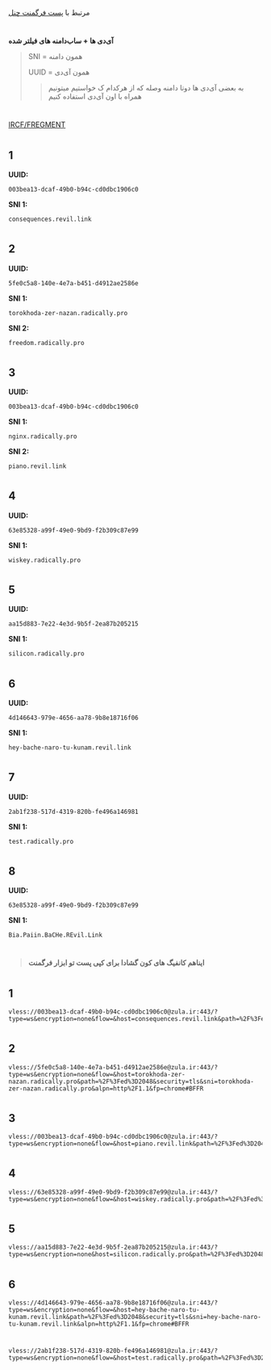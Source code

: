 مرتبط با [پست فرگمنت چنل](https://t.me/F_NiREvil/5433)
#
**آی‌دی ها + ساب‌دامنه های فیلتر شده**
> SNI = همون دامنه
> 
> UUID = همون آی‌دی
> > به بعضی آی‌دی ها دوتا دامنه وصله که از هرکدام ک خواستیم میتونیم همراه با اون آی‌دی استفاده کنیم
#
[IRCF/FREGMENT](https://ircfspace.github.io/fragment/)
#
#
## 1
**UUID:**

    003bea13-dcaf-49b0-b94c-cd0dbc1906c0
**SNI 1:**

    consequences.revil.link

#
## 2
**UUID:**

    5fe0c5a8-140e-4e7a-b451-d4912ae2586e
**SNI 1:**

    torokhoda-zer-nazan.radically.pro
**SNI 2:**

    freedom.radically.pro
#
## 3
**UUID:**

    003bea13-dcaf-49b0-b94c-cd0dbc1906c0
**SNI 1:**

    nginx.radically.pro
**SNI 2:**
  
    piano.revil.link
#
## 4
**UUID:**

    63e85328-a99f-49e0-9bd9-f2b309c87e99
**SNI 1:**

    wiskey.radically.pro
#
## 5
**UUID:**

    aa15d883-7e22-4e3d-9b5f-2ea87b205215
**SNI 1:**

    silicon.radically.pro

#
## 6
**UUID:**
 
    4d146643-979e-4656-aa78-9b8e18716f06
**SNI 1:**

    hey-bache-naro-tu-kunam.revil.link
#
## 7
**UUID:**

    2ab1f238-517d-4319-820b-fe496a146981
**SNI 1:**

    test.radically.pro
#
## 8
**UUID:**

    63e85328-a99f-49e0-9bd9-f2b309c87e99
**SNI 1:**
     
    Bia.Paiin.BaCHe.REvil.Link
#
#
#
> **ایناهم کانفیگ های کون گشادا برای کپی پست تو ابزار فرگمنت**

#
## 1

    vless://003bea13-dcaf-49b0-b94c-cd0dbc1906c0@zula.ir:443/?type=ws&encryption=none&flow=&host=consequences.revil.link&path=%2F%3Fed%3D2048&security=tls&sni=consequences.revil.link&alpn=http%2F1.1&fp=chrome#BFFR
#
## 2
    vless://5fe0c5a8-140e-4e7a-b451-d4912ae2586e@zula.ir:443/?type=ws&encryption=none&flow=&host=torokhoda-zer-nazan.radically.pro&path=%2F%3Fed%3D2048&security=tls&sni=torokhoda-zer-nazan.radically.pro&alpn=http%2F1.1&fp=chrome#BFFR
#
## 3
    vless://003bea13-dcaf-49b0-b94c-cd0dbc1906c0@zula.ir:443/?type=ws&encryption=none&flow=&host=piano.revil.link&path=%2F%3Fed%3D2048&security=tls&sni=piano.revil.link&alpn=http%2F1.1&fp=chrome#BFFR
#
## 4
    vless://63e85328-a99f-49e0-9bd9-f2b309c87e99@zula.ir:443/?type=ws&encryption=none&flow=&host=wiskey.radically.pro&path=%2F%3Fed%3D2048&security=tls&sni=wiskey.radically.pro&alpn=http%2F1.1&fp=chrome#BFFR
#
## 5
    vless://aa15d883-7e22-4e3d-9b5f-2ea87b205215@zula.ir:443/?type=ws&encryption=none&host=silicon.radically.pro&path=%2F%3Fed%3D2048&security=tls&sni=silicon.radically.pro&alpn=http%2F1.1&fp=chrome#BFFR
#
## 6
    vless://4d146643-979e-4656-aa78-9b8e18716f06@zula.ir:443/?type=ws&encryption=none&flow=&host=hey-bache-naro-tu-kunam.revil.link&path=%2F%3Fed%3D2048&security=tls&sni=hey-bache-naro-tu-kunam.revil.link&alpn=http%2F1.1&fp=chrome#BFFR
#
    vless://2ab1f238-517d-4319-820b-fe496a146981@zula.ir:443/?type=ws&encryption=none&flow=&host=test.radically.pro&path=%2F%3Fed%3D2048&security=tls&sni=test.radically.pro&alpn=http%2F1.1&fp=chrome#BFFR
